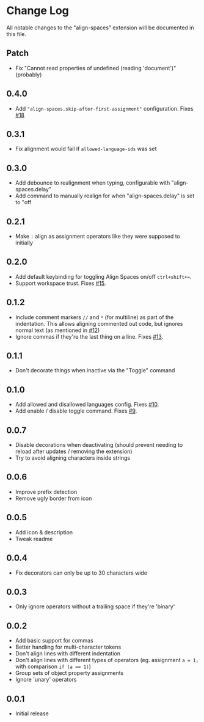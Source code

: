 # Change Log

All notable changes to the "align-spaces" extension will be documented in this file.

## Patch

-   Fix "Cannot read properties of undefined (reading 'document')" (probably)

## 0.4.0

-   Add `"align-spaces.skip-after-first-assignment"` configuration. Fixes [#18](https://github.com/OldStarchy/Align-Spaces/issues/18)

## 0.3.1

-   Fix alignment would fail if `allowed-language-ids` was set

## 0.3.0

-   Add debounce to realignment when typing, configurable with "align-spaces.delay"
-   Add command to manually realign for when "align-spaces.delay" is set to "off

## 0.2.1

-   Make `:` align as assignment operators like they were supposed to initially

## 0.2.0

-   Add default keybinding for toggling Align Spaces on/off `ctrl+shift+=`.
-   Support workspace trust. Fixes [#15](https://github.com/aNickzz/Align-Spaces/issues/15).

## 0.1.2

-   Include comment markers `//` and `*` (for multiline) as part of the indentation. This allows aligning commented out code, but ignores normal text (as mentioned in [#12](https://github.com/aNickzz/Align-Spaces/issues/12))
-   Ignore commas if they're the last thing on a line. Fixes [#13](https://github.com/aNickzz/Align-Spaces/issues/13).

## 0.1.1

-   Don't decorate things when inactive via the "Toggle" command

## 0.1.0

-   Add allowed and disallowed languages config. Fixes [#10](https://github.com/aNickzz/Align-Spaces/issues/10).
-   Add enable / disable toggle command. Fixes [#9](https://github.com/aNickzz/Align-Spaces/issues/9).

## 0.0.7

-   Disable decorations when deactivating (should prevent needing to reload after updates / removing the extension)
-   Try to avoid aligning characters inside strings

## 0.0.6

-   Improve prefix detection
-   Remove ugly border from icon

## 0.0.5

-   Add icon & description
-   Tweak readme

## 0.0.4

-   Fix decorators can only be up to 30 characters wide

## 0.0.3

-   Only ignore operators without a trailing space if they're 'binary'

## 0.0.2

-   Add basic support for commas
-   Better handling for multi-character tokens
-   Don't align lines with different indentation
-   Don't align lines with different types of operators (eg. assignment `a = 1;` with comparison `if (a == 1)`)
-   Group sets of object property assignments
-   Ignore 'unary' operators

## 0.0.1

-   Initial release
